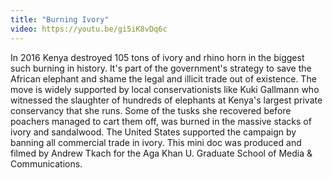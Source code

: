 ```yaml
---
title: "Burning Ivory"
video: https://youtu.be/gi5iK8vDq6c
---
```


In 2016 Kenya destroyed 105 tons of ivory and rhino horn in the biggest such burning in history. It's part of  the government's strategy to save the African elephant and shame the legal and  illicit trade out of existence.  The move is widely supported by local conservationists like Kuki Gallmann who witnessed the slaughter of  hundreds of elephants at Kenya's largest private conservancy that she runs.  Some of the tusks she recovered before poachers managed to cart them off, was burned in the massive stacks of ivory and sandalwood. The United States supported the campaign by banning all commercial trade in ivory. This mini doc was produced and filmed by Andrew Tkach for the Aga Khan U. Graduate School of Media & Communications.

